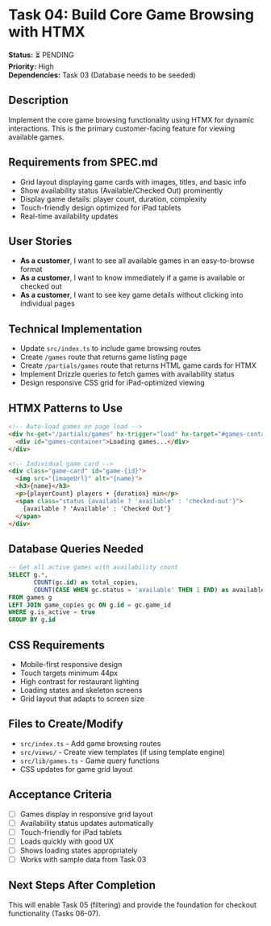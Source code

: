 # Task 04: Build Core Game Browsing with HTMX

**Status:** ⏳ PENDING  
**Priority:** High  
**Dependencies:** Task 03 (Database needs to be seeded)  

## Description
Implement the core game browsing functionality using HTMX for dynamic interactions. This is the primary customer-facing feature for viewing available games.

## Requirements from SPEC.md
- Grid layout displaying game cards with images, titles, and basic info
- Show availability status (Available/Checked Out) prominently
- Display game details: player count, duration, complexity
- Touch-friendly design optimized for iPad tablets
- Real-time availability updates

## User Stories
- **As a customer**, I want to see all available games in an easy-to-browse format
- **As a customer**, I want to know immediately if a game is available or checked out
- **As a customer**, I want to see key game details without clicking into individual pages

## Technical Implementation
- Update `src/index.ts` to include game browsing routes
- Create `/games` route that returns game listing page
- Create `/partials/games` route that returns HTML game cards for HTMX
- Implement Drizzle queries to fetch games with availability status
- Design responsive CSS grid for iPad-optimized viewing

## HTMX Patterns to Use
```html
<!-- Auto-load games on page load -->
<div hx-get="/partials/games" hx-trigger="load" hx-target="#games-container">
  <div id="games-container">Loading games...</div>
</div>

<!-- Individual game card -->
<div class="game-card" id="game-{id}">
  <img src="{imageUrl}" alt="{name}">
  <h3>{name}</h3>
  <p>{playerCount} players • {duration} min</p>
  <span class="status {available ? 'available' : 'checked-out'}">
    {available ? 'Available' : 'Checked Out'}
  </span>
</div>
```

## Database Queries Needed
```sql
-- Get all active games with availability count
SELECT g.*, 
       COUNT(gc.id) as total_copies,
       COUNT(CASE WHEN gc.status = 'available' THEN 1 END) as available_copies
FROM games g 
LEFT JOIN game_copies gc ON g.id = gc.game_id 
WHERE g.is_active = true 
GROUP BY g.id
```

## CSS Requirements
- Mobile-first responsive design
- Touch targets minimum 44px
- High contrast for restaurant lighting
- Loading states and skeleton screens
- Grid layout that adapts to screen size

## Files to Create/Modify
- `src/index.ts` - Add game browsing routes
- `src/views/` - Create view templates (if using template engine)
- `src/lib/games.ts` - Game query functions
- CSS updates for game grid layout

## Acceptance Criteria
- [ ] Games display in responsive grid layout
- [ ] Availability status updates automatically
- [ ] Touch-friendly for iPad tablets
- [ ] Loads quickly with good UX
- [ ] Shows loading states appropriately
- [ ] Works with sample data from Task 03

## Next Steps After Completion
This will enable Task 05 (filtering) and provide the foundation for checkout functionality (Tasks 06-07).